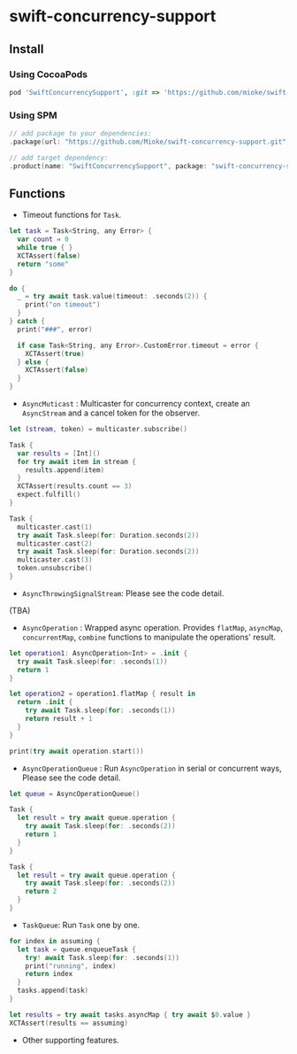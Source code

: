 # swift-concurrency-support

## Install

### Using CocoaPods

```ruby
pod 'SwiftConcurrencySupport', :git => 'https://github.com/mioke/swift-concurrency-support.git', :branch => 'master'
```

### Using SPM

```swift
// add package to your dependencies:
.package(url: "https://github.com/Mioke/swift-concurrency-support.git", branch: "master")

// add target dependency:
.product(name: "SwiftConcurrencySupport", package: "swift-concurrency-support")
```

## Functions

* Timeout functions for `Task`.

```swift
let task = Task<String, any Error> {
  var count = 0
  while true { }
  XCTAssert(false)
  return "some"
}

do {
  _ = try await task.value(timeout: .seconds(2)) {
    print("on timeout")
  }
} catch {
  print("###", error)

  if case Task<String, any Error>.CustomError.timeout = error {
    XCTAssert(true)
  } else {
    XCTAssert(false)
  }
}
```

* `AsyncMuticast` : Multicaster for concurrency context, create an `AsyncStream` and a cancel token for the observer.

```swift
let (stream, token) = multicaster.subscribe()

Task {
  var results = [Int]()
  for try await item in stream {
    results.append(item)
  }
  XCTAssert(results.count == 3)
  expect.fulfill()
}

Task {
  multicaster.cast(1)
  try await Task.sleep(for: Duration.seconds(2))
  multicaster.cast(2)
  try await Task.sleep(for: Duration.seconds(2))
  multicaster.cast(3)
  token.unsubscribe()
}
```

* `AsyncThrowingSignalStream`: Please see the code detail.

(TBA)

* `AsyncOperation` : Wrapped async operation. Provides `flatMap`, `asyncMap`, `concurrentMap`, `combine` functions to manipulate the operations' result.

```swift
let operation1: AsyncOperation<Int> = .init {
  try await Task.sleep(for: .seconds(1))
  return 1
}

let operation2 = operation1.flatMap { result in
  return .init {
    try await Task.sleep(for: .seconds(1))
    return result + 1
  }
}

print(try await operation.start())
```

* `AsyncOperationQueue` : Run `AsyncOperation` in serial or concurrent ways, Please see the code detail.

```swift
let queue = AsyncOperationQueue()

Task {
  let result = try await queue.operation {
    try await Task.sleep(for: .seconds(2))
    return 1
  }
}

Task {
  let result = try await queue.operation {
    try await Task.sleep(for: .seconds(2))
    return 2
  }
}
```

* `TaskQueue`: Run `Task` one by one.

```swift
for index in assuming {
  let task = queue.enqueueTask {
    try! await Task.sleep(for: .seconds(1))
    print("running", index)
    return index
  }
  tasks.append(task)
}

let results = try await tasks.asyncMap { try await $0.value }
XCTAssert(results == assuming)
```

* Other supporting features.
